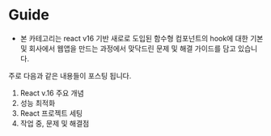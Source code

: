 # Guide

- 본 카테고리는 react v16 기반 새로로 도입된 함수형 컴포넌트의 hook에 대한 기본 및 회사에서 웹앱을 만드는 과정에서 맞닥드린 문제 및 해결 가이드를 담고 있습니다.

주로 다음과 같은 내용들이 포스팅 됩니다.

1. React v.16 주요 개념
2. 성능 최적화
3. React 프로젝트 세팅
4. 작업 중, 문제 및 해결점
